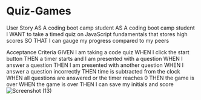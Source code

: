 # Quiz-Games 
User Story
AS A coding boot camp student
AS A coding boot camp student
I WANT to take a timed quiz on JavaScript fundamentals that stores high scores
SO THAT I can gauge my progress compared to my peers 

Acceptance Criteria
GIVEN I am taking a code quiz
WHEN I click the start button
THEN a timer starts and I am presented with a question
WHEN I answer a question
THEN I am presented with another question
WHEN I answer a question incorrectly
THEN time is subtracted from the clock
WHEN all questions are answered or the timer reaches 0
THEN the game is over
WHEN the game is over
THEN I can save my initials and score
![Screenshot (13)](https://user-images.githubusercontent.com/113635622/199332398-1abed819-e890-4c90-ae04-c8b37511552d.png)
